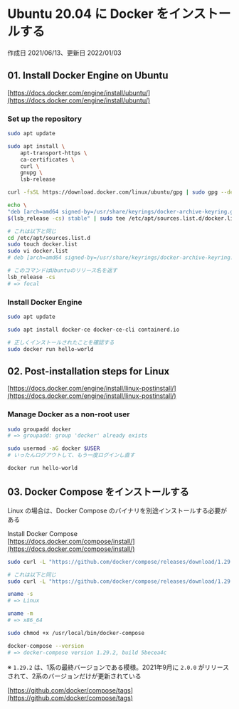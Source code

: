 # Ubuntu 20.04 に Docker をインストールする

作成日 2021/06/13、更新日 2022/01/03

## 01. Install Docker Engine on Ubuntu

[https://docs.docker.com/engine/install/ubuntu/](https://docs.docker.com/engine/install/ubuntu/)

### Set up the repository

```bash
sudo apt update

sudo apt install \
    apt-transport-https \
    ca-certificates \
    curl \
    gnupg \
    lsb-release

curl -fsSL https://download.docker.com/linux/ubuntu/gpg | sudo gpg --dearmor -o /usr/share/keyrings/docker-archive-keyring.gpg

echo \
"deb [arch=amd64 signed-by=/usr/share/keyrings/docker-archive-keyring.gpg] https://download.docker.com/linux/ubuntu \
$(lsb_release -cs) stable" | sudo tee /etc/apt/sources.list.d/docker.list > /dev/null

# これは以下と同じ
cd /etc/apt/sources.list.d
sudo touch docker.list
sudo vi docker.list
# deb [arch=amd64 signed-by=/usr/share/keyrings/docker-archive-keyring.gpg] https://download.docker.com/linux/ubuntu focal stable

# このコマンドはUbuntuのリリース名を返す
lsb_release -cs
# => focal
```

### Install Docker Engine

```bash
sudo apt update

sudo apt install docker-ce docker-ce-cli containerd.io

# 正しくインストールされたことを確認する
sudo docker run hello-world
```

## 02. Post-installation steps for Linux

[https://docs.docker.com/engine/install/linux-postinstall/](https://docs.docker.com/engine/install/linux-postinstall/)

### Manage Docker as a non-root user

```bash
sudo groupadd docker
# => groupadd: group 'docker' already exists

sudo usermod -aG docker $USER
# いったんログアウトして、もう一度ログインし直す

docker run hello-world
```

## 03. Docker Compose をインストールする

Linux の場合は、Docker Compose のバイナリを別途インストールする必要がある

Install Docker Compose\
[https://docs.docker.com/compose/install/](https://docs.docker.com/compose/install/)

```bash
sudo curl -L "https://github.com/docker/compose/releases/download/1.29.2/docker-compose-$(uname -s)-$(uname -m)" -o /usr/local/bin/docker-compose

# これは以下と同じ
sudo curl -L "https://github.com/docker/compose/releases/download/1.29.2/docker-compose-Linux-x86_64" -o /usr/local/bin/docker-compose

uname -s
# => Linux

uname -m
# => x86_64

sudo chmod +x /usr/local/bin/docker-compose

docker-compose --version
# => docker-compose version 1.29.2, build 5becea4c
```

※ `1.29.2` は、1系の最終バージョンである模様。2021年9月に `2.0.0` がリリースされて、2系のバージョンだけが更新されている

[https://github.com/docker/compose/tags](https://github.com/docker/compose/tags)
